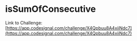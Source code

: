 # isSumOfConsecutive

Link to Challenge: [https://app.codesignal.com/challenge/X4Qpbuu8A4xiiNdc7](https://app.codesignal.com/challenge/X4Qpbuu8A4xiiNdc7)
